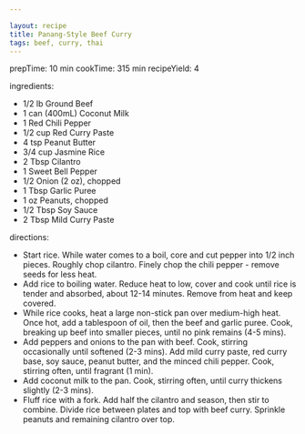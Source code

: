 ```yaml
---

layout: recipe
title: Panang-Style Beef Curry
tags: beef, curry, thai
---
```


prepTime: 10 min
cookTime: 315 min
recipeYield: 4

ingredients:
- 1/2 lb Ground Beef
- 1 can (400mL) Coconut Milk
- 1 Red Chili Pepper
- 1/2 cup Red Curry Paste
- 4 tsp Peanut Butter
- 3/4 cup Jasmine Rice
- 2 Tbsp Cilantro
- 1 Sweet Bell Pepper
- 1/2 Onion (2 oz), chopped
- 1 Tbsp Garlic Puree
- 1 oz Peanuts, chopped
- 1/2 Tbsp Soy Sauce
- 2 Tbsp Mild Curry Paste

directions:
- Start rice. While water comes to a boil, core and cut pepper into 1/2 inch pieces. Roughly chop cilantro. Finely chop the chili pepper - remove seeds for less heat.
- Add rice to boiling water. Reduce heat to low, cover and cook until rice is tender and absorbed, about 12-14 minutes. Remove from heat and keep covered.
- While rice cooks, heat a large non-stick pan over medium-high heat. Once hot, add a tablespoon of oil, then the beef and garlic puree. Cook, breaking up beef into smaller pieces, until no pink remains (4-5 mins).
- Add peppers and onions to the pan with beef. Cook, stirring occasionally until softened (2-3 mins). Add mild curry paste, red curry base, soy sauce, peanut butter, and the minced chili pepper. Cook, stirring often, until fragrant (1 min).
- Add coconut milk to the pan. Cook, stirring often, until curry thickens slightly (2-3 mins).
- Fluff rice with a fork. Add half the cilantro and season, then stir to combine. Divide rice between plates and top with beef curry. Sprinkle peanuts and remaining cilantro over top.
